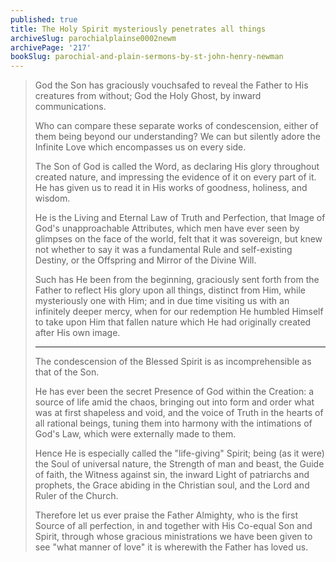 ```yaml
---
published: true
title: The Holy Spirit mysteriously penetrates all things
archiveSlug: parochialplainse0002newm
archivePage: '217'
bookSlug: parochial-and-plain-sermons-by-st-john-henry-newman
---
```


> God the Son has graciously vouchsafed to reveal the Father to His creatures from without; God the Holy Ghost, by inward communications.
>
> Who can compare these separate works of condescension, either of them being beyond our understanding? We can but silently adore the Infinite Love which encompasses us on every side.
>
> The Son of God is called the Word, as declaring His glory throughout created nature, and impressing the evidence of it on every part of it. He has given us to read it in His works of goodness, holiness, and wisdom.
>
> He is the Living and Eternal Law of Truth and Perfection, that Image of God's unapproachable Attributes, which men have ever seen by glimpses on the face of the world, felt that it was sovereign, but knew not whether to say it was a fundamental Rule and self-existing Destiny, or the Offspring and Mirror of the Divine Will.
>
> Such has He been from the beginning, graciously sent forth from the Father to reflect His glory upon all things, distinct from Him, while mysteriously one with Him; and in due time visiting us with an infinitely deeper mercy, when for our redemption He humbled Himself to take upon Him that fallen nature which He had originally created after His own image.
>
> ---
>
> The condescension of the Blessed Spirit is as incomprehensible as that of the Son.
>
> He has ever been the secret Presence of God within the Creation: a source of life amid the chaos, bringing out into form and order what was at first shapeless and void, and the voice of Truth in the hearts of all rational beings, tuning them into harmony with the intimations of God's Law, which were externally made to them.
>
> Hence He is especially called the "life-giving" Spirit; being (as it were) the Soul of universal nature, the Strength of man and beast, the Guide of faith, the Witness against sin, the inward Light of patriarchs and prophets, the Grace abiding in the Christian soul, and the Lord and Ruler of the Church.
>
> Therefore let us ever praise the Father Almighty, who is the first Source of all perfection, in and together with His Co-equal Son and Spirit, through whose gracious ministrations we have been given to see "what manner of love" it is wherewith the Father has loved us.
